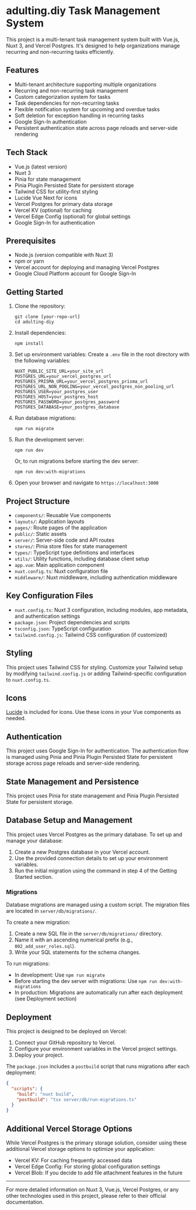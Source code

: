# adulting.diy Task Management System

This project is a multi-tenant task management system built with Vue.js, Nuxt 3, and Vercel Postgres. It's designed to help organizations manage recurring and non-recurring tasks efficiently.

## Features

- Multi-tenant architecture supporting multiple organizations
- Recurring and non-recurring task management
- Custom categorization system for tasks
- Task dependencies for non-recurring tasks
- Flexible notification system for upcoming and overdue tasks
- Soft deletion for exception handling in recurring tasks
- Google Sign-In authentication
- Persistent authentication state across page reloads and server-side rendering

## Tech Stack

- Vue.js (latest version)
- Nuxt 3
- Pinia for state management
- Pinia Plugin Persisted State for persistent storage
- Tailwind CSS for utility-first styling
- Lucide Vue Next for icons
- Vercel Postgres for primary data storage
- Vercel KV (optional) for caching
- Vercel Edge Config (optional) for global settings
- Google Sign-In for authentication

## Prerequisites

- Node.js (version compatible with Nuxt 3)
- npm or yarn
- Vercel account for deploying and managing Vercel Postgres
- Google Cloud Platform account for Google Sign-In

## Getting Started

1. Clone the repository:

   ```
   git clone [your-repo-url]
   cd adulting-diy
   ```

2. Install dependencies:

   ```
   npm install
   ```

3. Set up environment variables:
   Create a `.env` file in the root directory with the following variables:

   ```
   NUXT_PUBLIC_SITE_URL=your_site_url
   POSTGRES_URL=your_vercel_postgres_url
   POSTGRES_PRISMA_URL=your_vercel_postgres_prisma_url
   POSTGRES_URL_NON_POOLING=your_vercel_postgres_non_pooling_url
   POSTGRES_USER=your_postgres_user
   POSTGRES_HOST=your_postgres_host
   POSTGRES_PASSWORD=your_postgres_password
   POSTGRES_DATABASE=your_postgres_database
   ```

4. Run database migrations:

   ```
   npm run migrate
   ```

5. Run the development server:

   ```
   npm run dev
   ```

   Or, to run migrations before starting the dev server:

   ```
   npm run dev:with-migrations
   ```

6. Open your browser and navigate to `https://localhost:3000`

## Project Structure

- `components/`: Reusable Vue components
- `layouts/`: Application layouts
- `pages/`: Route pages of the application
- `public/`: Static assets
- `server/`: Server-side code and API routes
- `stores/`: Pinia store files for state management
- `types/`: TypeScript type definitions and interfaces
- `utils/`: Utility functions, including database client setup
- `app.vue`: Main application component
- `nuxt.config.ts`: Nuxt configuration file
- `middleware/`: Nuxt middleware, including authentication middleware

## Key Configuration Files

- `nuxt.config.ts`: Nuxt 3 configuration, including modules, app metadata, and authentication settings
- `package.json`: Project dependencies and scripts
- `tsconfig.json`: TypeScript configuration
- `tailwind.config.js`: Tailwind CSS configuration (if customized)

## Styling

This project uses Tailwind CSS for styling. Customize your Tailwind setup by modifying `tailwind.config.js` or adding Tailwind-specific configuration to `nuxt.config.ts`.

## Icons

[Lucide](https://lucide.dev/) is included for icons. Use these icons in your Vue components as needed.

## Authentication

This project uses Google Sign-In for authentication. The authentication flow is managed using Pinia and Pinia Plugin Persisted State for persistent storage across page reloads and server-side rendering.

## State Management and Persistence

This project uses Pinia for state management and Pinia Plugin Persisted State for persistent storage.

## Database Setup and Management

This project uses Vercel Postgres as the primary database. To set up and manage your database:

1. Create a new Postgres database in your Vercel account.
2. Use the provided connection details to set up your environment variables.
3. Run the initial migration using the command in step 4 of the Getting Started section.

### Migrations

Database migrations are managed using a custom script. The migration files are located in `server/db/migrations/`.

To create a new migration:

1. Create a new SQL file in the `server/db/migrations/` directory.
2. Name it with an ascending numerical prefix (e.g., `002_add_user_roles.sql`).
3. Write your SQL statements for the schema changes.

To run migrations:

- In development: Use `npm run migrate`
- Before starting the dev server with migrations: Use `npm run dev:with-migrations`
- In production: Migrations are automatically run after each deployment (see Deployment section)

## Deployment

This project is designed to be deployed on Vercel:

1. Connect your GitHub repository to Vercel.
2. Configure your environment variables in the Vercel project settings.
3. Deploy your project.

The `package.json` includes a `postbuild` script that runs migrations after each deployment:

```json
{
  "scripts": {
    "build": "nuxt build",
    "postbuild": "tsx server/db/run-migrations.ts"
  }
}
```

## Additional Vercel Storage Options

While Vercel Postgres is the primary storage solution, consider using these additional Vercel storage options to optimize your application:

- Vercel KV: For caching frequently accessed data
- Vercel Edge Config: For storing global configuration settings
- Vercel Blob: If you decide to add file attachment features in the future

---

For more detailed information on Nuxt 3, Vue.js, Vercel Postgres, or any other technologies used in this project, please refer to their official documentation.
